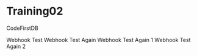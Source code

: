 # Training02
CodeFirstDB

Webhook Test
Webhook Test Again
Webhook Test Again 1
Webhook Test Again 2
